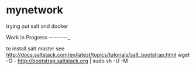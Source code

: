 mynetwork
=========
trying out salt and docker

Work in Progress
--------_

to install salt master see http://docs.saltstack.com/en/latest/topics/tutorials/salt_bootstrap.html
	wget -O - http://bootstrap.saltstack.org | sudo sh -U -M

